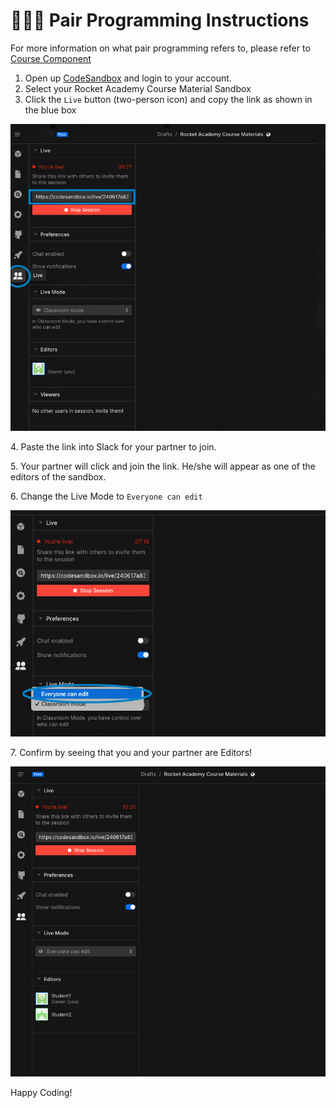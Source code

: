 # 🧑🤝🧑 Pair Programming Instructions

For more information on what pair programming refers to, please refer to [Course Component](../course-methodology/course-components.md#pair-programming)&#x20;

1. Open up [CodeSandbox](https://codesandbox.io/signin?continue=/dashboard/home) and login to your account.
2. Select your Rocket Academy Course Material Sandbox
3. Click the `Live` button (two-person icon) and copy the link as shown in the blue box&#x20;

![Getting the link to share](../../.gitbook/assets/pp.png)

4\. Paste the link into Slack for your partner to join.

5\. Your partner will click and join the link. He/she will appear as one of the editors of the sandbox.

6\. Change the Live Mode to `Everyone can edit`

![Ensuring Everyone is able to edit](../../.gitbook/assets/everyoneCanEdit.png)

7\. Confirm by seeing that you and your partner are Editors!&#x20;

![Check if everyone has the editor role](<../../.gitbook/assets/image (6).png>)

Happy Coding!
